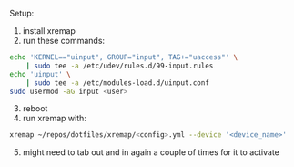 Setup:

1. install xremap
2. run these commands:
```sh
echo 'KERNEL=="uinput", GROUP="input", TAG+="uaccess"' \
    | sudo tee -a /etc/udev/rules.d/99-input.rules
echo 'uinput' \
    | sudo tee -a /etc/modules-load.d/uinput.conf
sudo usermod -aG input <user>
```
3. reboot
4. run xremap with:
```sh
xremap ~/repos/dotfiles/xremap/<config>.yml --device '<device_name>'
```
5. might need to tab out and in again a couple of times for it to activate
